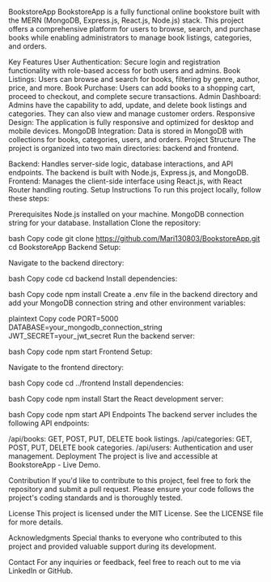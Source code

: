 BookstoreApp
BookstoreApp is a fully functional online bookstore built with the MERN (MongoDB, Express.js, React.js, Node.js) stack. This project offers a comprehensive platform for users to browse, search, and purchase books while enabling administrators to manage book listings, categories, and orders.

Key Features
User Authentication: Secure login and registration functionality with role-based access for both users and admins.
Book Listings: Users can browse and search for books, filtering by genre, author, price, and more.
Book Purchase: Users can add books to a shopping cart, proceed to checkout, and complete secure transactions.
Admin Dashboard: Admins have the capability to add, update, and delete book listings and categories. They can also view and manage customer orders.
Responsive Design: The application is fully responsive and optimized for desktop and mobile devices.
MongoDB Integration: Data is stored in MongoDB with collections for books, categories, users, and orders.
Project Structure
The project is organized into two main directories: backend and frontend.

Backend: Handles server-side logic, database interactions, and API endpoints. The backend is built with Node.js, Express.js, and MongoDB.
Frontend: Manages the client-side interface using React.js, with React Router handling routing.
Setup Instructions
To run this project locally, follow these steps:

Prerequisites
Node.js installed on your machine.
MongoDB connection string for your database.
Installation
Clone the repository:

bash
Copy code
git clone https://github.com/Mari130803/BookstoreApp.git
cd BookstoreApp
Backend Setup:

Navigate to the backend directory:

bash
Copy code
cd backend
Install dependencies:

bash
Copy code
npm install
Create a .env file in the backend directory and add your MongoDB connection string and other environment variables:

plaintext
Copy code
PORT=5000
DATABASE=your_mongodb_connection_string
JWT_SECRET=your_jwt_secret
Run the backend server:

bash
Copy code
npm start
Frontend Setup:

Navigate to the frontend directory:

bash
Copy code
cd ../frontend
Install dependencies:

bash
Copy code
npm install
Start the React development server:

bash
Copy code
npm start
API Endpoints
The backend server includes the following API endpoints:

/api/books: GET, POST, PUT, DELETE book listings.
/api/categories: GET, POST, PUT, DELETE book categories.
/api/users: Authentication and user management.
Deployment
The project is live and accessible at BookstoreApp - Live Demo.

Contribution
If you'd like to contribute to this project, feel free to fork the repository and submit a pull request. Please ensure your code follows the project's coding standards and is thoroughly tested.

License
This project is licensed under the MIT License. See the LICENSE file for more details.

Acknowledgments
Special thanks to everyone who contributed to this project and provided valuable support during its development.

Contact
For any inquiries or feedback, feel free to reach out to me via LinkedIn or GitHub.

